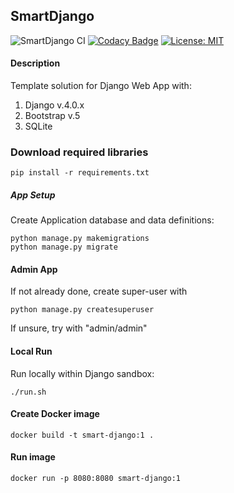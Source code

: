 ## SmartDjango

![SmartDjango CI](https://github.com/guildenstern70/SmartDjango/workflows/SmartDjango%20CI/badge.svg)
[![Codacy Badge](https://app.codacy.com/project/badge/Grade/56d6e895837d4fcc93387e33eb774adc)](https://www.codacy.com/gh/guildenstern70/SmartDjango/dashboard?utm_source=github.com&amp;utm_medium=referral&amp;utm_content=guildenstern70/SmartDjango&amp;utm_campaign=Badge_Grade)
[![License: MIT](https://img.shields.io/badge/License-MIT-yellow.svg)](https://opensource.org/licenses/MIT)

#### Description
Template solution for Django Web App with:

1. Django v.4.0.x
2. Bootstrap v.5
3. SQLite

### Download required libraries

    pip install -r requirements.txt
 
##### App Setup
    
Create Application database and data definitions:

    python manage.py makemigrations
    python manage.py migrate
    
#### Admin App

If not already done, create super-user with

    python manage.py createsuperuser
    
If unsure, try with "admin/admin"

#### Local Run
Run locally within Django sandbox:

    ./run.sh

#### Create Docker image

    docker build -t smart-django:1 .
    
#### Run image

    docker run -p 8080:8080 smart-django:1
    



    